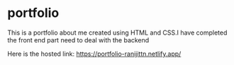 # portfolio

This is a portfolio about me created using HTML and CSS.I have completed the front end part need to deal with the backend<br>

Here is the hosted link: https://portfolio-ranijittn.netlify.app/

